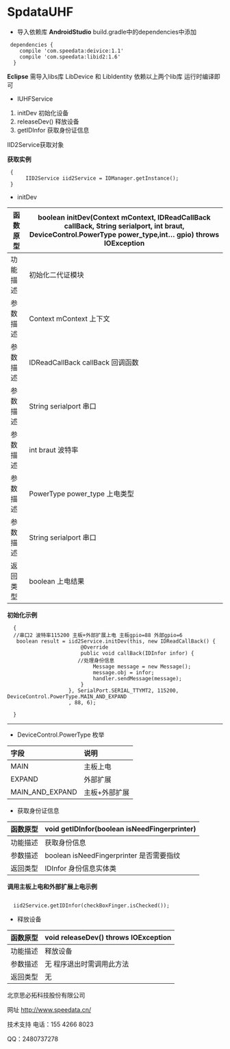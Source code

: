 # SpdataUHF
-  导入依赖库
**AndroidStudio** build.gradle中的dependencies中添加

```
 dependencies {
    compile 'com.speedata:deivice:1.1'
    compile 'com.speedata:libid2:1.6'
  }
```
**Eclipse** 需导入libs库 LibDevice 和 LibIdentity
依赖以上两个lib库  运行时编译即可

- IUHFService
1. initDev 初始化设备
1. releaseDev() 释放设备
1. getIDInfor 获取身份证信息


IID2Service获取对象


**获取实例**
```
 {
      IID2Service iid2Service = IDManager.getInstance();
 }
```

-  initDev

函数原型|boolean initDev(Context mContext, IDReadCallBack callBack, String serialport, int braut, DeviceControl.PowerType power_type,int… gpio) throws IOException                                  |
-------    |-------
功能描述  |初始化二代证模块
|参数描述  |Context mContext 上下文 |
|参数描述  |IDReadCallBack callBack 回调函数 |
|参数描述  |String serialport 串口 |
|参数描述  |int braut 波特率 |
|参数描述  |PowerType power_type 上电类型 |
|参数描述  |String serialport 串口 |
|返回类型  |boolean 上电结果|

 **初始化示例**

 ```
   {
   //串口2 波特率115200 主板+外部扩展上电 主板gpio=88 外部gpio=6
    boolean result = iid2Service.initDev(this, new IDReadCallBack() {
                         @Override
                         public void callBack(IDInfor infor) {
 						//处理身份信息
                             Message message = new Message();
                             message.obj = infor;
                             handler.sendMessage(message);
                         }
                     }, SerialPort.SERIAL_TTYMT2, 115200, DeviceControl.PowerType.MAIN_AND_EXPAND
                     , 88, 6);

   }
 ```

 ------------


-  DeviceControl.PowerType 枚举



|字段|说明|
|:----    |:-------    |
|MAIN  |主板上电    |
|EXPAND |外部扩展 |
|MAIN_AND_EXPAND |主板+外部扩展 |

-  获取身份证信息

函数原型|void getIDInfor(boolean isNeedFingerprinter)                                  |
-------    |-------
|功能描述  |获取身份信息|
|参数描述  |boolean isNeedFingerprinter 是否需要指纹  |
|返回类型  |IDInfor 身份信息实体类|

**调用主板上电和外部扩展上电示例**

```

  iid2Service.getIDInfor(checkBoxFinger.isChecked());
```

-  释放设备

|函数原型|void releaseDev() throws IOException	                                   |
-------    |-------
|功能描述  |释放设备|
|参数描述  |无  程序退出时需调用此方法|
|返回类型  |无  |



北京思必拓科技股份有限公司

网址 http://www.speedata.cn/

技术支持 电话：155 4266 8023

QQ：2480737278